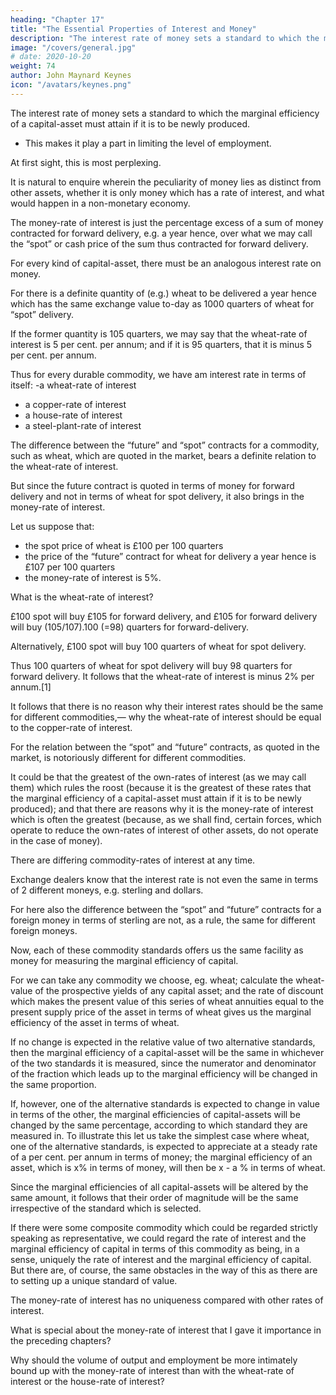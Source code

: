 ```yaml
---
heading: "Chapter 17"
title: "The Essential Properties of Interest and Money"
description: "The interest rate of money sets a standard to which the marginal efficiency of a capital-asset must attain if it is to be newly produced"
image: "/covers/general.jpg"
# date: 2020-10-20
weight: 74
author: John Maynard Keynes
icon: "/avatars/keynes.png"
---
```




The interest rate of money sets a standard to which the marginal efficiency of a capital-asset must attain if it is to be newly produced.
- This makes it play a part in limiting the level of employment.

At first sight, this is most perplexing. 

It is natural to enquire wherein the peculiarity of money lies as distinct from other assets, whether it is only money which has a rate of interest, and what would happen in a non-monetary economy. 

<!-- Until we have answered these questions, the full significance of our theory will not be clear.  -->

The money-rate of interest is just the percentage excess of a sum of money contracted for forward delivery, e.g. a year hence, over what we may call the “spot” or cash price of the sum thus contracted for forward delivery.

For every kind of capital-asset, there must be an analogous interest rate on money. 

For there is a definite quantity of (e.g.) wheat to be delivered a year hence which has the same exchange value to-day as 1000 quarters of wheat for “spot” delivery. 

If the former quantity is 105 quarters, we may say that the wheat-rate of interest is 5 per cent. per annum; and if it is 95 quarters, that it is minus 5 per cent. per annum. 

Thus for every durable commodity, we have am interest rate in terms of itself:
-a wheat-rate of interest
- a copper-rate of interest
- a house-rate of interest
- a steel-plant-rate of interest

The difference between the “future” and “spot” contracts for a commodity, such as wheat, which are quoted in the market, bears a definite relation to the wheat-rate of interest. 

But since the future contract is quoted in terms of money for forward delivery and not in terms of wheat for spot delivery, it also brings in the money-rate of interest. 

<!-- The exact relationship is as follows. -->

Let us suppose that:

- the spot price of wheat is £100 per 100 quarters
- the price of the “future” contract for wheat for delivery a year hence is £107 per 100 quarters
- the money-rate of interest is 5%. 

What is the wheat-rate of interest? 

£100 spot will buy £105 for forward delivery, and £105 for forward delivery will buy (105/107).100 (=98) quarters for forward-delivery. 

Alternatively, £100 spot will buy 100 quarters of wheat for spot delivery.

Thus 100 quarters of wheat for spot delivery will buy 98 quarters for forward delivery. It follows that the wheat-rate of interest is minus 2% per annum.[1] 

It follows that there is no reason why their interest rates should be the same for different commodities,— why the wheat-rate of interest should be equal to the copper-rate of interest. 

For the relation between the “spot” and “future” contracts, as quoted in the market, is notoriously different for different commodities.

<!-- This will lead us to the clue we are seeking. For it may be that  -->

It could be that the greatest of the own-rates of interest (as we may call them) which rules the roost (because it is the greatest of these rates that the marginal efficiency of a capital-asset must attain if it is to be newly produced); and that there are reasons why it is the money-rate of interest which is often the greatest (because, as we shall find, certain forces, which operate to reduce the own-rates of interest of other assets, do not operate in the case of money). 

There are differing commodity-rates of interest at any time. 

Exchange dealers know that the interest rate is not even the same in terms of 2 different moneys, e.g. sterling and dollars. 

For here also the difference between the “spot” and “future” contracts for a foreign money in terms of sterling are not, as a rule, the same for different foreign moneys. 

Now, each of these commodity standards offers us the same facility as money for measuring the marginal efficiency of capital. 

For we can take any commodity we choose, eg. wheat; calculate the wheat-value of the prospective yields of any capital asset; and the rate of discount which makes the present value of this series of wheat annuities equal to the present supply price of the asset in terms of wheat gives us the marginal efficiency of the asset in terms of wheat. 

If no change is expected in the relative value of two alternative standards, then the marginal efficiency of a capital-asset will be the same in whichever of the two standards it is measured, since the numerator and denominator of the fraction which leads up to the marginal efficiency will be changed in the same proportion.

If, however, one of the alternative standards is expected to change in value in terms of the other, the marginal efficiencies of capital-assets will be changed by the same percentage, according to which standard they are measured in. To illustrate this let us take the simplest case where wheat, one of the alternative standards, is expected to appreciate at a steady rate of a per cent. per annum in terms of money; the marginal efficiency of an asset, which is x% in terms of money, will then be x - a % in terms of wheat. 

Since the marginal efficiencies of all capital-assets will be altered by the same amount, it follows that their order of magnitude will be the same irrespective of the standard which is selected. 

If there were some composite commodity which could be regarded strictly speaking as representative, we could regard the rate of interest and the marginal efficiency of capital in terms of this commodity as being, in a sense, uniquely the rate of interest and the marginal efficiency of capital. But there are, of course, the same obstacles in the way of this as there are to setting up a unique standard of value.

The money-rate of interest has no uniqueness compared with other rates of interest. 

What is special about the money-rate of interest that I gave it importance in the preceding chapters? 

Why should the volume of output and employment be more intimately bound up with the money-rate of interest than with the wheat-rate of interest or the house-rate of interest? 


